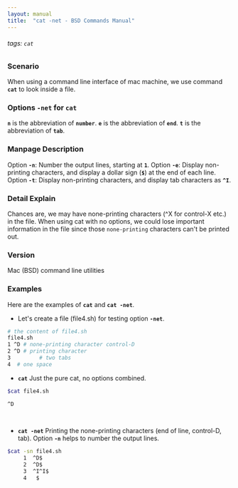 ```yaml
---
layout: manual
title:  "cat -net - BSD Commands Manual"
---
```

###### tags: `cat`

### Scenario
When using a command line interface of mac machine, we use command __`cat`__ to look inside a file.

### Options `-net` for `cat` 
__`n`__ is the abbreviation of __`number`__.
__`e`__ is the abbreviation of __`end`__.
__`t`__ is the abbreviation of __`tab`__.

### Manpage Description
Option __`-n`__: Number the output lines, starting at __`1`__.
Option __`-e`__: Display non-printing characters, and display a dollar sign (__`$`__) at the end of each line.
Option __`-t`__: Display non-printing characters, and display tab characters as __`^I`__.

### Detail Explain
Chances are, we may have none-printing characters (^X for control-X etc.) in the file. When using cat with no options, we could lose important information in the file since those `none-printing` characters can't be printed out. 

### Version
Mac (BSD) command line utilities

### Examples
Here are the examples of __`cat`__ and __`cat -net`__.

- Let's create a file (file4.sh) for testing option __`-net`__.

```bash
# the content of file4.sh                                 
file4.sh
1 ^D # none-printing character control-D
2 ^D # printing character
3         # two tabs
4  # one space
```

- __`cat`__ Just the pure cat, no options combined.

```bash
$cat file4.sh

^D
		
 
```

- __`cat -net`__ Printing the none-printing characters (end of line, control-D, tab). Option __`-n`__ helps to number the output lines.

```bash
$cat -sn file4.sh 
     1	^D$
     2	^D$
     3	^I^I$
     4	 $
```


